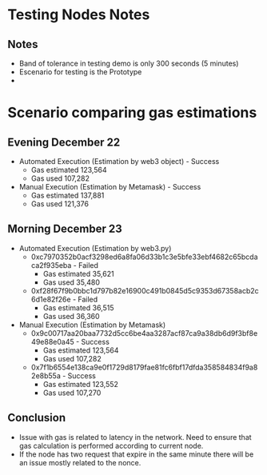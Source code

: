 # Testing Nodes Notes
## Notes
- Band of tolerance in testing demo is only 300 seconds (5 minutes)
- Escenario for testing is the Prototype
- 
# Scenario comparing gas estimations 
## Evening December 22 
- Automated Execution (Estimation by web3 object) - Success 
    - Gas estimated 123,564
    - Gas used 107,282 
- Manual Execution (Estimation by Metamask) - Success
    - Gas estimated 137,881
    - Gas used 121,376 
## Morning December 23
- Automated Execution (Estimation by web3.py)
    - 0xc7970352b0acf3298ed6a8fa06d33b1c3e5bfe33ebf4682c65bcdaca2f935eba - Failed
        - Gas estimated 35,621
        - Gas used 35,480
    - 0xf28f67f9b0bbc1d797b82e16900c491b0845d5c9353d67358acb2c6d1e82f26e - Failed
        - Gas estimated 36,515
        - Gas used 36,360
- Manual Execution (Estimation by Metamask) 
    - 0x9c00717aa20baa7732d5cc6be4aa3287acf87ca9a38db6d9f3bf8e49e88e0a45 - Success
        - Gas estimated 123,564
        - Gas used 107,282
    - 0x7f1b6554e138ca9e0f1729d8179fae81fc6fbf17dfda358584834f9a82e8b55a - Success  
        - Gas estimated 123,552
        - Gas used 107,270
    
## Conclusion
- Issue with gas is related to latency in the network. Need to ensure that gas calculation is performed according to current node.
- If the node has two request that expire in the same minute there will be an issue mostly related to the nonce. 

